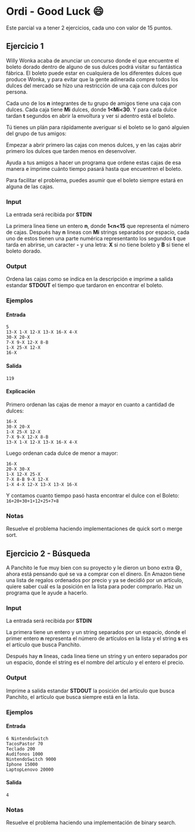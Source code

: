 # Ordi - Good Luck :smile:
Este parcial va a tener 2 ejercicios, cada uno con valor de 15 puntos.

## Ejercicio 1

Willy Wonka acaba de anunciar un concurso donde el que encuentre el boleto dorado dentro de alguno de sus dulces podrá visitar su fantástica fábrica. El boleto puede estar en cualquiera de los diferentes dulces que produce Wonka, y para evitar que la gente adinerada compre todos los dulces del mercado se hizo una restricción de una caja con dulces por persona.

Cada uno de los **n** integrantes de tu grupo de amigos tiene una caja con dulces. Cada caja tiene **Mi** dulces, donde **1<Mi<30**. Y para cada dulce tardan **t** segundos en abrir la envoltura y ver si adentro está el boleto.

Tú tienes un plán para rápidamente averiguar si el boleto se lo ganó alguien del grupo de tus amigos:

Empezar a abrir primero las cajas con menos dulces, y en las cajas abrir primero los dulces que tarden menos en desenvolver.

Ayuda a tus amigos a hacer un programa que ordene estas cajas de esa manera e imprime cuánto tiempo pasará hasta que encuentren el boleto.

Para facilitar el problema, puedes asumir que el boleto siempre estará en alguna de las cajas.

### Input

La entrada será recibida por **STDIN**

La primera linea tiene un entero **n**, donde **1<n<15** que representa el número de cajas. Después hay **n** lineas con **Mi** strings separados por espacio, cada uno de estos tienen una parte numérica representanto los segundos **t** que tarda en abrirse, un caracter **-** y una letra: **X** si no tiene boleto y **B** si tiene el boleto dorado.

### Output

Ordena las cajas como se indica en la descripción e imprime a salida estandar **STDOUT** el tiempo que tardaron en encontrar el boleto.

### Ejemplos

#### Entrada
```
5
13-X 1-X 12-X 13-X 16-X 4-X
30-X 20-X
7-X 9-X 12-X 8-B
1-X 25-X 12-X
16-X
```
#### Salida

```
119
```

#### Explicación
Primero ordenan las cajas de menor a mayor en cuanto a cantidad de dulces:

```
16-X
30-X 20-X
1-X 25-X 12-X
7-X 9-X 12-X 8-B
13-X 1-X 12-X 13-X 16-X 4-X
```

Luego ordenan cada dulce de menor a mayor:

```
16-X
20-X 30-X
1-X 12-X 25-X
7-X 8-B 9-X 12-X
1-X 4-X 12-X 13-X 13-X 16-X
```

Y contamos cuanto tiempo pasó hasta encontrar el dulce con el Boleto: `16+20+30+1+12+25+7+8`

### Notas

Resuelve el problema haciendo implementaciones de quick sort o merge sort.

## Ejercicio 2 - Búsqueda

A Panchito le fue muy bien con su proyecto y le dieron un bono extra :smile:, ahora está pensando qué se va a comprar con el dinero. En Amazon tiene una lista de regalos ordenados por precio y ya se decidió por un artículo, quiere saber cuál es la posición en la lista para poder comprarlo. Haz un programa que le ayude a hacerlo.


### Input

La entrada será recibida por **STDIN**

La primera tiene un entero y un string separados por un espacio, donde el primer entero **n** representa el número de artículos en la lista y el string **s** es el artículo que busca Panchito.

Después hay **n** lineas, cada linea tiene un string y un entero separados por un espacio, donde el string es el nombre del artículo y el entero el precio.

### Output

Imprime a salida estandar **STDOUT** la posición del artículo que busca Panchito, el artículo que busca siempre está en la lista.

### Ejemplos

#### Entrada
```
6 NintendoSwitch
TacosPastor 70
Teclado 200
Audífonos 1000
NintendoSwitch 9000
Iphone 15000
LaptopLenovo 20000
```
#### Salida

```
4
```

### Notas

Resuelve el problema haciendo una implementación de binary search.